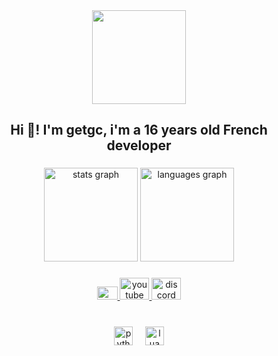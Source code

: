 <div align="center">
  <kbd>
      <img height="150" src="https://cdn.discordapp.com/avatars/828627902781849660/10af3e1e1acd37cc0af38659b2779015.webp"  />
  </kbd>
</div>

###

<h2 align="center">Hi 👋! I'm getgc, i'm a 16 years old French developer</h2>

###

<div align="center">
  <img src="https://github-readme-stats.vercel.app/api?username=IceMinisterq&hide_title=false&hide_rank=false&show_icons=true&include_all_commits=true&count_private=true&disable_animations=false&theme=github_dark&locale=en&hide_border=true" height="150" alt="stats graph"  />
  <img src="https://github-readme-stats.vercel.app/api/top-langs?username=IceMinisterq&locale=en&hide_title=false&layout=compact&card_width=320&langs_count=5&theme=github_dark&hide_border=true" height="150" alt="languages graph"  />
</div>

###

<div align="center">
  <a href="mailto:iceministera@proton.me" target="_blank">
    <img src="https://cdn.discordapp.com/attachments/828633564672294993/1122694157597675581/proton-mail-logo-31D8CDC79E-seeklogo.png" width="32.9" height="21" />
  </a>
  <a href="https://www.youtube.com/channel/UCEGhcDAk92crZ5eSWNlcn0w" target="_blank">
    <img src="https://raw.githubusercontent.com/maurodesouza/profile-readme-generator/master/src/assets/icons/social/youtube/default.svg" width="47" height="35" alt="youtube logo"  />
  </a>
  <a href="https://discordapp.com/users/828627902781849660" target="_blank">
    <img src="https://raw.githubusercontent.com/maurodesouza/profile-readme-generator/master/src/assets/icons/social/discord/default.svg" width="47" height="35" alt="discord logo"  />
  </a>
</div>

###

<br clear="both">

<div align="center">
  <img src="https://cdn.jsdelivr.net/gh/devicons/devicon/icons/python/python-original.svg" height="30" alt="python logo"  />
  <img width="12" />
  <img src="https://cdn.jsdelivr.net/gh/devicons/devicon/icons/lua/lua-original.svg" height="30" alt="lua logo"  />
</div>

###
